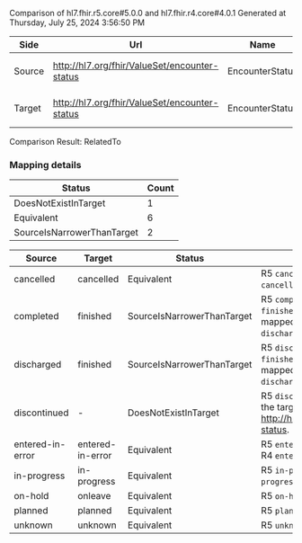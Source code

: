 Comparison of hl7.fhir.r5.core#5.0.0 and hl7.fhir.r4.core#4.0.1
Generated at Thursday, July 25, 2024 3:56:50 PM

| Side | Url | Name | Title | Description |
| --- | --- | --- | --- | --- |
| Source | http://hl7.org/fhir/ValueSet/encounter-status | EncounterStatus | Encounter Status | Current state of the encounter. |
| Target | http://hl7.org/fhir/ValueSet/encounter-status | EncounterStatus | EncounterStatus | Current state of the encounter. |


Comparison Result: RelatedTo


### Mapping details

| Status | Count |
| ------ | ----- |
DoesNotExistInTarget | 1 |
Equivalent | 6 |
SourceIsNarrowerThanTarget | 2 |


| Source | Target | Status | Message |
| ------ | ------ | ------ | ------- |
| cancelled | cancelled | Equivalent | R5 `cancelled` is equivalent to R4 `cancelled`. |
| completed | finished | SourceIsNarrowerThanTarget | R5 `completed` is narrower than R4 `finished` and is compatible. `finished` is mapped from `completed` and `discharged`. |
| discharged | finished | SourceIsNarrowerThanTarget | R5 `discharged` is narrower than R4 `finished` and is compatible. `finished` is mapped from `completed` and `discharged`. |
| discontinued | - | DoesNotExistInTarget | R5 `discontinued` does not appear in the target and has no mapping for http://hl7.org/fhir/ValueSet/encounter-status. |
| entered-in-error | entered-in-error | Equivalent | R5 `entered-in-error` is equivalent to R4 `entered-in-error`. |
| in-progress | in-progress | Equivalent | R5 `in-progress` is equivalent to R4 `in-progress`. |
| on-hold | onleave | Equivalent | R5 `on-hold` is equivalent to R4 `onleave`. |
| planned | planned | Equivalent | R5 `planned` is equivalent to R4 `planned`. |
| unknown | unknown | Equivalent | R5 `unknown` is equivalent to R4 `unknown`. |

